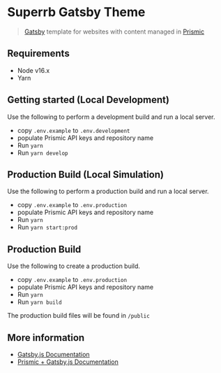 # Superrb Gatsby Theme

> [Gatsby](https://www.gatsbyjs.org/) template for websites with content managed in [Prismic](https://prismic.io)

## Requirements

* Node v16.x
* Yarn

## Getting started (Local Development)

Use the following to perform a development build and run a local server.
* copy `.env.example` to `.env.development`
* populate Prismic API keys and repository name
* Run `yarn`
* Run `yarn develop`

## Production Build (Local Simulation)

Use the following to perform a production build and run a local server.
* copy `.env.example` to `.env.production`
* populate Prismic API keys and repository name
* Run `yarn`
* Run `yarn start:prod`

## Production Build

Use the following to create a production build.
* copy `.env.example` to `.env.production`
* populate Prismic API keys and repository name
* Run `yarn`
* Run `yarn build`

The production build files will be found in `/public`

## More information

* [Gatsby.js Documentation](https://v4.gatsbyjs.com/docs/)
* [Prismic + Gatsby.js Documentation](https://prismic.io/docs/technologies/gatsby)
